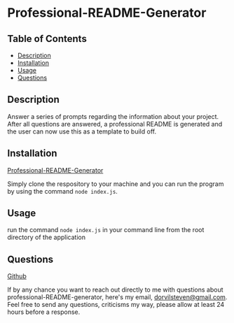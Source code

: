 # Professional-README-Generator

## Table of Contents

- [Description](#Description)
- [Installation](#Installation)
- [Usage](#Usage)
- [Questions](#Questions)

## Description

Answer a series of prompts regarding the information about your project. After all questions are answered, a professional README is generated and the user can now use this as a template to build off.

## Installation

[Professional-README-Generator](https://github.com/dorvilsteven/professional-README-generator)

Simply clone the respository to your machine and you can run the program by using the command `node index.js`.

## Usage

run the command `node index.js` in your command line from the root directory of the application

## Questions

[Github](https://www.github.com/dorvilsteven)

If by any chance you want to reach out directly to me with questions about professional-README-generator, here's my email, dorvilsteven@gmail.com. Feel free to send any questions, criticisms my way, please allow at least 24 hours before a response.
